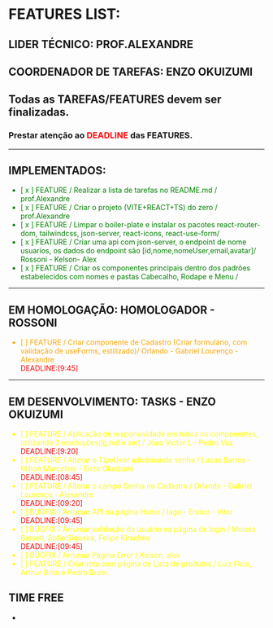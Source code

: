 # FEATURES LIST:

## LIDER TÉCNICO: PROF.ALEXANDRE
## COORDENADOR DE TAREFAS: ENZO OKUIZUMI

## Todas as TAREFAS/FEATURES devem ser finalizadas.
### Prestar atenção ao <span style="color:red">DEADLINE</span> das FEATURES. 

---
## IMPLEMENTADOS:
<ul style="color:green">
<li>[ x ] FEATURE / Realizar a lista de tarefas no README.md / prof.Alexandre </li>
<li>[ x ] FEATURE / Criar o projeto (VITE+REACT+TS) do zero / prof.Alexandre </li>
<li>[ x ] FEATURE / Limpar o boiler-plate e instalar os pacotes react-router-dom, tailwindcss, json-server, react-icons, react-use-form/  </li>
<li>[ x ] FEATURE / Criar uma api com json-server, o endpoint de nome usuarios, os dados do endpoint são [id,nome,nomeUser,email,avatar]/ Rossoni - Kelson- Alex  </li></span>
<li>[ x ] FEATURE / Criar os componentes principais dentro dos padrões estabelecidos com nomes e pastas Cabecalho, Rodape e Menu / </li>
</ul>

---
## EM HOMOLOGAÇÃO: HOMOLOGADOR - ROSSONI
<ul style="color:orange">

<li>[   ] FEATURE / Criar componente de Cadastro (Criar formulário, com validação de useForms, estilizado)/  Orlando - Gabriel Lourenço - Alexandre </li><span style="color:red">DEADLINE:[9:45]</span>

</ul>

---
## EM DESENVOLVIMENTO: TASKS - ENZO OKUIZUMI
<ul style="color:yellow">


<li>[   ] FEATURE / Aplicação de responsividade em todos os componentes, utilizando 3 resoluções(lg,md e sm) / Joao Victor L - Pedro Vaz </li><span style="color:red">DEADLINE:[9:20]</span>

<li>[   ] FEATURE / Alterar o TipoUser adicionando senha  / Lucas Barros - Milton Marcelino - Enzo Okuizumi</li><span style="color:red">DEADLINE:[08:45]</span>

<li>[   ] FEATURE / Alterar o campo Senha no Cadastro  / Orlando - Gabriel Lourenço - Alexandre</li><span style="color:red">DEADLINE:[09:20]</span>

<li>[   ] BUGFIX / Arrumar API na página Home / Iago - Enrico - Vitor</li><span style="color:red">DEADLINE:[09:45]</span>

<li>[   ] BUGFIX / Arrumar validação do usuário na página de login / Moisés Barsoti, Sofia Siqueira, Felipe Kirschne</li><span style="color:red">DEADLINE:[09:45]</span>

<li>[   ] BUGFIX / Arrumar Pagina Error / Kelson, alex</li>

<li>[   ] FEATURE / Criar rota com página de Lista de produtos / Luiz Flosi, Arthur Brito e Pedro Brum </li>

</ul>


## TIME FREE
-  
